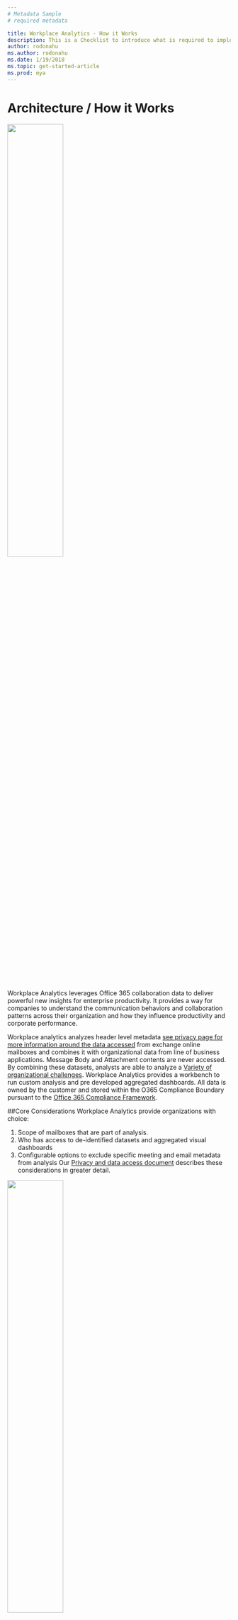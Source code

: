```yaml
---
# Metadata Sample
# required metadata

title: Workplace Analytics - How it Works
description: This is a Checklist to introduce what is required to implement Workplace Analytics for your Organization
author: rodonahu
ms.author: rodonahu
ms.date: 1/19/2018
ms.topic: get-started-article
ms.prod: mya
---
```


# Architecture / How it Works


[<img src="~/Images/WpA/Overview/FLOW.png" height="50%" width ="50%">](~/Images/WpA/Overview/Architecture.png)  
Workplace Analytics leverages Office 365 collaboration data to deliver powerful new insights for enterprise productivity. It provides a way for companies to understand the communication behaviors and collaboration patterns across their organization and how they influence productivity and corporate performance.

Workplace analytics analyzes header level metadata [see privacy page for more information around the data accessed](Privacy-And-Data-Access.md) from exchange online mailboxes and combines it with organizational data from line of business applications. Message Body and Attachment contents are never accessed. By combining these datasets, analysts are able to analyze a [Variety of organizational challenges](http://insights.office.com). Workplace Analytics provides a workbench to run custom analysis and pre developed aggregated dashboards.  All data is owned by the customer and stored within the O365 Compliance Boundary pursuant to the [Office 365 Compliance Framework](http://go.microsoft.com/fwlink/p/?LinkId=615657).

##Core Considerations
Workplace Analytics provide organizations with choice:
1.	Scope of mailboxes that are part of analysis.
2.	Who has access to de-identified datasets and aggregated visual dashboards
3.	Configurable options to exclude specific meeting and email metadata from analysis
Our [Privacy and data access document](Privacy-And-Data-Access.md) describes these considerations in greater detail.



[<img src="~/Images/WpA/Overview/FLOW.png" height="50%" width ="50%">](~/Images/WpA/Overview/FLOW.png)  
## Data Inputs
**Collaboration Data**|**Organizational Data**
:-----:|:-----:
Header information from emails|PersonId,Organization,ManagerId,Layer,Timezone,Level,Location, EffectiveDate|
Header information from Meetings|At a minimum, the above data fields are required to be loaded for the population that are in scope for analysis. Most organizations provide this data for the entire company so analysts can understand what organizations the population in scope for analysis are For more information see our Organizational Data Documentation collaborating with.
Attachments and text in the body of emails and meetings are never used by Workplace Analytics.

## Data outputs

**Output type**|**SAMPLE**|**Role that has Access **
:-----:|:-----:|:-----:
De-Identified Row Level Data| |Analyst
Meeting Query Output| |Analyst
Meeting Query output with subject lines encrypted| |Analyst
Visual Dashboards with Minimum Aggregation Threshold | |Analyst

## Privacy Options
Privacy
Include Subject lines – Subject lines
Minimum group size
Exclusion
Private and meetings / Mails with Digital Rights Management are automatically excluded.

Customers can exclude specific metadata based on the following parameters –
Subject lines – provide keywords to exclude from analysis
Domains – exclude involving specific domains from the dataset
Email addresses - exclude content involving specific email addresses from the dataset

For More information see our Configuring Settings Page

## FAQ

### How does your Service handle data?
We are currently a Category A Office 365 service, Moving towards Category C. Please visit the [Office 365 Trust Center Top 10 security and privacy features] (https://products.office.com/en-us/business/office-365-trust-center-top-10-trust-tenets-cloud-security-and-privacy)

###Can you describe the de-identification process?
Data processed from o365 datasets will omit personal data and de-identify them when in a stored state. This process leverages a symmetric key process to ensure that supplemental organizational data can be added when needed. Keys are securely maintained by Microsoft only allowing programmatic access.

###Does Workplace Analytics Support GDPR?
Microsoft has made the commitment to be GDPR compliant. As such, Workplace Analytics has plans to implement GDPR protections in alignment with its worldwide introduction date of May 25th, 2018.

###Is WpA Compliant with Workers Councils?
There is no compliance certification for such workers councils.  Customers often have to work directly within each of their company's to ensure that Workers Councils are comfortable with the product and its use within the company.  We strongly suggest you work with your internal legal and HR teams to respectfully engage with your Workers Councils.
